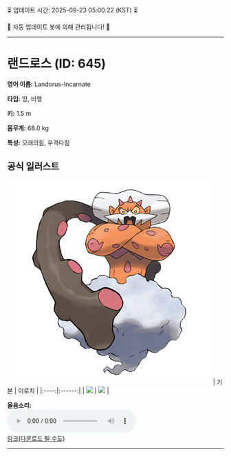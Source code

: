 
⏳ 업데이트 시간: 2025-09-23 05:00:22 (KST) ⏳

🤖 자동 업데이트 봇에 의해 관리됩니다! 🤖

---

# 랜드로스 (ID: 645)
**영어 이름:** Landorus-Incarnate

**타입:** 땅, 비행

**키:** 1.5 m

**몸무게:** 68.0 kg

**특성:** 모래의힘, 우격다짐

## 공식 일러스트
![](https://raw.githubusercontent.com/PokeAPI/sprites/master/sprites/pokemon/other/official-artwork/645.png)
| 기본 | 이로치 |
|:----:|:------:|
| <img src="https://raw.githubusercontent.com/PokeAPI/sprites/master/sprites/pokemon/645.png" width="200"> | <img src="https://raw.githubusercontent.com/PokeAPI/sprites/master/sprites/pokemon/shiny/645.png" width="200"> |

**울음소리:**<br><audio controls src="https://raw.githubusercontent.com/PokeAPI/cries/main/cries/pokemon/latest/645.ogg"></audio><br> [링크(다운로드 될 수도)](https://raw.githubusercontent.com/PokeAPI/cries/main/cries/pokemon/latest/645.ogg)


---

